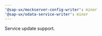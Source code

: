 ```yaml
---
'@sap-ux/mockserver-config-writer': minor
'@sap-ux/odata-service-writer': minor
---
```


Service update support.

